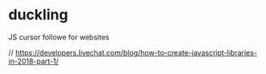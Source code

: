 # duckling
JS cursor followe for websites


// https://developers.livechat.com/blog/how-to-create-javascript-libraries-in-2018-part-1/